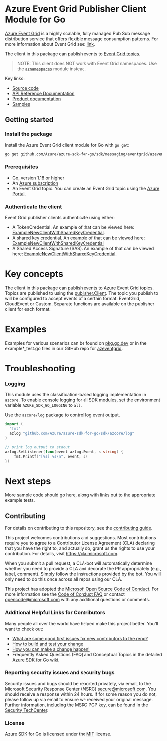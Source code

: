 # Azure Event Grid Publisher Client Module for Go

[Azure Event Grid](https://learn.microsoft.com/azure/event-grid/overview) is a highly scalable, fully managed Pub Sub message distribution service that offers flexible message consumption patterns. For more information about Event Grid see: [link](https://learn.microsoft.com/azure/event-grid/overview).

The client in this package can publish events to [Event Grid topics](https://learn.microsoft.com/azure/event-grid/concepts).

> NOTE: This client does NOT work with Event Grid namespaces. Use the [`aznamespaces`][godoc_namespaces] module instead.

Key links:
- [Source code][source]
- [API Reference Documentation][godoc]
- [Product documentation](https://azure.microsoft.com/services/event-grid/)
- [Samples][godoc_examples]

## Getting started

### Install the package

Install the Azure Event Grid client module for Go with `go get`:

```bash
go get github.com/Azure/azure-sdk-for-go/sdk/messaging/eventgrid/azeventgrid
```

### Prerequisites

- Go, version 1.18 or higher
- An [Azure subscription](https://azure.microsoft.com/free/)
- An Event Grid topic. You can create an Event Grid topic using the [Azure Portal](https://learn.microsoft.com/azure/event-grid/custom-event-quickstart-portal).

### Authenticate the client

Event Grid publisher clients authenticate using either:
- A TokenCredential. An example of that can be viewed here: [ExampleNewClientWithSharedKeyCredential][godoc_example_newclient].
- A shared key credential. An example of that can be viewed here: [ExampleNewClientWithSharedKeyCredential][godoc_example_newclientsk]
- A Shared Access Signature (SAS). An example of that can be viewed here: [ExampleNewClientWithSharedKeyCredential][godoc_example_newclientsas].

# Key concepts

The client in this package can publish events to Azure Event Grid topics. Topics are published to using the [publisher.Client][godoc_publisher_client]. The topic
you publish to will be configured to accept events of a certain format: EventGrid, CloudEvent or Custom. Separate functions are available on the publisher client for each format.

# Examples

Examples for various scenarios can be found on [pkg.go.dev][godoc_examples] or in the example*_test.go files in our GitHub repo for [azeventgrid][source].

# Troubleshooting

### Logging

This module uses the classification-based logging implementation in `azcore`. To enable console logging for all SDK modules, set the environment variable `AZURE_SDK_GO_LOGGING` to `all`. 

Use the `azcore/log` package to control log event output.

```go
import (
  "fmt"
  azlog "github.com/Azure/azure-sdk-for-go/sdk/azcore/log"
)

// print log output to stdout
azlog.SetListener(func(event azlog.Event, s string) {
    fmt.Printf("[%s] %s\n", event, s)
})
```

# Next steps

More sample code should go here, along with links out to the appropriate example tests.

## Contributing
For details on contributing to this repository, see the [contributing guide][azure_sdk_for_go_contributing].

This project welcomes contributions and suggestions.  Most contributions require you to agree to a
Contributor License Agreement (CLA) declaring that you have the right to, and actually do, grant us
the rights to use your contribution. For details, visit https://cla.microsoft.com.

When you submit a pull request, a CLA-bot will automatically determine whether you need to provide
a CLA and decorate the PR appropriately (e.g., label, comment). Simply follow the instructions
provided by the bot. You will only need to do this once across all repos using our CLA.

This project has adopted the [Microsoft Open Source Code of Conduct](https://opensource.microsoft.com/codeofconduct/).
For more information see the [Code of Conduct FAQ](https://opensource.microsoft.com/codeofconduct/faq/) or
contact [opencode@microsoft.com](mailto:opencode@microsoft.com) with any additional questions or comments.

### Additional Helpful Links for Contributors  
Many people all over the world have helped make this project better.  You'll want to check out:

* [What are some good first issues for new contributors to the repo?](https://github.com/azure/azure-sdk-for-go/issues?q=is%3Aopen+is%3Aissue+label%3A%22up+for+grabs%22)
* [How to build and test your change][azure_sdk_for_go_contributing_developer_guide]
* [How you can make a change happen!][azure_sdk_for_go_contributing_pull_requests]
* Frequently Asked Questions (FAQ) and Conceptual Topics in the detailed [Azure SDK for Go wiki](https://github.com/azure/azure-sdk-for-go/wiki).

<!-- ### Community-->
### Reporting security issues and security bugs

Security issues and bugs should be reported privately, via email, to the Microsoft Security Response Center (MSRC) <secure@microsoft.com>. You should receive a response within 24 hours. If for some reason you do not, please follow up via email to ensure we received your original message. Further information, including the MSRC PGP key, can be found in the [Security TechCenter](https://www.microsoft.com/msrc/faqs-report-an-issue).

### License

Azure SDK for Go is licensed under the [MIT](https://github.com/Azure/azure-sdk-for-go/blob/main/sdk/template/aztemplate/LICENSE.txt) license.

<!-- LINKS -->
[azure_sdk_for_go_contributing]: https://github.com/Azure/azure-sdk-for-go/blob/main/CONTRIBUTING.md
[azure_sdk_for_go_contributing_developer_guide]: https://github.com/Azure/azure-sdk-for-go/blob/main/CONTRIBUTING.md#developer-guide
[azure_sdk_for_go_contributing_pull_requests]: https://github.com/Azure/azure-sdk-for-go/blob/main/CONTRIBUTING.md#pull-requests
[azure_cli]: https://docs.microsoft.com/cli/azure
[azure_pattern_circuit_breaker]: https://docs.microsoft.com/azure/architecture/patterns/circuit-breaker
[azure_pattern_retry]: https://docs.microsoft.com/azure/architecture/patterns/retry
[azure_portal]: https://portal.azure.com
[azure_sub]: https://azure.microsoft.com/free/
[cloud_shell]: https://docs.microsoft.com/azure/cloud-shell/overview
[cloud_shell_bash]: https://shell.azure.com/bash
[source]: https://aka.ms/azsdk/go/eventgrid/src
[godoc_namespaces]: https://aka.ms/azsdk/go/namespaces/pkg#Client
[godoc]: https://aka.ms/azsdk/go/eventgrid/pkg
[godoc_examples]: https://aka.ms/azsdk/go/eventgrid/pkg#pkg-examples
[godoc_publisher_client]: https://aka.ms/azsdk/go/eventgrid/pkg#Client
[godoc_example_newclient]: https://aka.ms/azsdk/go/eventgrid/pkg#example-NewClient
[godoc_example_newclientsk]: https://aka.ms/azsdk/go/eventgrid/pkg#example-NewClientWithSharedKeyCredential
[godoc_example_newclientsas]: https://aka.ms/azsdk/go/eventgrid/pkg#example-NewClientWithSAS
